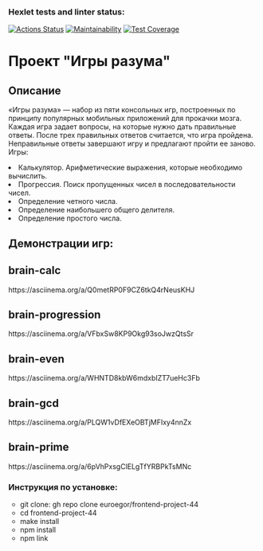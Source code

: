 ### Hexlet tests and linter status:
[![Actions Status](https://github.com/euroegor/frontend-project-44/actions/workflows/hexlet-check.yml/badge.svg)](https://github.com/euroegor/frontend-project-44/actions)
[![Maintainability](https://api.codeclimate.com/v1/badges/02421a6ab110c4a84ec2/maintainability)](https://codeclimate.com/github/euroegor/frontend-project-44/maintainability)
[![Test Coverage](https://api.codeclimate.com/v1/badges/02421a6ab110c4a84ec2/test_coverage)](https://codeclimate.com/github/euroegor/frontend-project-44/test_coverage)

<h1>Проект "Игры разума"</h1>
<h2>Описание</h2>
<p>«Игры разума» — набор из пяти консольных игр, построенных по принципу популярных мобильных приложений для прокачки мозга. Каждая игра задает вопросы, на которые нужно дать правильные ответы. После трех правильных ответов считается, что игра пройдена. Неправильные ответы завершают игру и предлагают пройти ее заново. Игры:</p>
<li>Калькулятор. Арифметические выражения, которые необходимо вычислить.</li>
<li>Прогрессия. Поиск пропущенных чисел в последовательности чисел.</li>
<li>Определение четного числа.</li>
<li>Определение наибольшего общего делителя.</li>
<li>Определение простого числа.</li>
<h2>Демонстрации игр:</h2>
<h2>brain-calc</h2>
<p>https://asciinema.org/a/Q0metRP0F9CZ6tkQ4rNeusKHJ</p>
<h2>brain-progression</h2>
<p>https://asciinema.org/a/VFbxSw8KP9Okg93soJwzQtsSr</p>
<h2>brain-even</h2>
<p>https://asciinema.org/a/WHNTD8kbW6mdxbIZT7ueHc3Fb</p>
<h2>brain-gcd</h2>
<p>https://asciinema.org/a/PLQW1vDfEXeOBTjMFIxy4nnZx</p>
<h2>brain-prime</h2>
<p>https://asciinema.org/a/6pVhPxsgClELgTfYRBPkTsMNc</p>
<h3>Инструкция по установке:</h3>
<ul type="circle">
<li>git clone: gh repo clone euroegor/frontend-project-44</li>
<li>cd frontend-project-44</li>
<li>make install</li>
<li>npm install</li>
<li>npm link</li>
</ul>